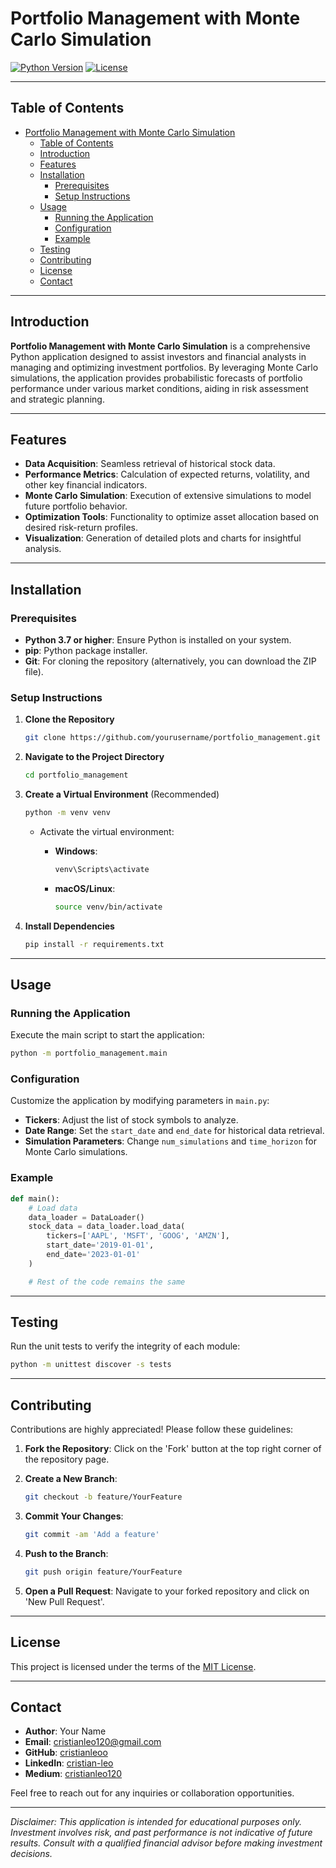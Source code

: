 # Portfolio Management with Monte Carlo Simulation

[![Python Version](https://img.shields.io/badge/python-3.7%2B-blue)](https://www.python.org/downloads/)
[![License](https://img.shields.io/badge/license-MIT-green)](LICENSE)

---

## Table of Contents

- [Portfolio Management with Monte Carlo Simulation](#portfolio-management-with-monte-carlo-simulation)
  - [Table of Contents](#table-of-contents)
  - [Introduction](#introduction)
  - [Features](#features)
  - [Installation](#installation)
    - [Prerequisites](#prerequisites)
    - [Setup Instructions](#setup-instructions)
  - [Usage](#usage)
    - [Running the Application](#running-the-application)
    - [Configuration](#configuration)
    - [Example](#example)
  - [Testing](#testing)
  - [Contributing](#contributing)
  - [License](#license)
  - [Contact](#contact)

---

## Introduction

**Portfolio Management with Monte Carlo Simulation** is a comprehensive Python application designed to assist investors and financial analysts in managing and optimizing investment portfolios. By leveraging Monte Carlo simulations, the application provides probabilistic forecasts of portfolio performance under various market conditions, aiding in risk assessment and strategic planning.

---

## Features

- **Data Acquisition**: Seamless retrieval of historical stock data.
- **Performance Metrics**: Calculation of expected returns, volatility, and other key financial indicators.
- **Monte Carlo Simulation**: Execution of extensive simulations to model future portfolio behavior.
- **Optimization Tools**: Functionality to optimize asset allocation based on desired risk-return profiles.
- **Visualization**: Generation of detailed plots and charts for insightful analysis.

---

## Installation

### Prerequisites

- **Python 3.7 or higher**: Ensure Python is installed on your system.
- **pip**: Python package installer.
- **Git**: For cloning the repository (alternatively, you can download the ZIP file).

### Setup Instructions

1. **Clone the Repository**

   ```bash
   git clone https://github.com/yourusername/portfolio_management.git
   ```

2. **Navigate to the Project Directory**

   ```bash
   cd portfolio_management
   ```

3. **Create a Virtual Environment** (Recommended)

   ```bash
   python -m venv venv
   ```

   - Activate the virtual environment:

     - **Windows**:

       ```bash
       venv\Scripts\activate
       ```

     - **macOS/Linux**:

       ```bash
       source venv/bin/activate
       ```

4. **Install Dependencies**

   ```bash
   pip install -r requirements.txt
   ```

---

## Usage

### Running the Application

Execute the main script to start the application:

```bash
python -m portfolio_management.main
```

### Configuration

Customize the application by modifying parameters in `main.py`:

- **Tickers**: Adjust the list of stock symbols to analyze.
- **Date Range**: Set the `start_date` and `end_date` for historical data retrieval.
- **Simulation Parameters**: Change `num_simulations` and `time_horizon` for Monte Carlo simulations.

### Example

```python
def main():
    # Load data
    data_loader = DataLoader()
    stock_data = data_loader.load_data(
        tickers=['AAPL', 'MSFT', 'GOOG', 'AMZN'],
        start_date='2019-01-01',
        end_date='2023-01-01'
    )

    # Rest of the code remains the same
```

---

## Testing

Run the unit tests to verify the integrity of each module:

```bash
python -m unittest discover -s tests
```

---

## Contributing

Contributions are highly appreciated! Please follow these guidelines:

1. **Fork the Repository**: Click on the 'Fork' button at the top right corner of the repository page.

2. **Create a New Branch**:

   ```bash
   git checkout -b feature/YourFeature
   ```

3. **Commit Your Changes**:

   ```bash
   git commit -am 'Add a feature'
   ```

4. **Push to the Branch**:

   ```bash
   git push origin feature/YourFeature
   ```

5. **Open a Pull Request**: Navigate to your forked repository and click on 'New Pull Request'.

---

## License

This project is licensed under the terms of the [MIT License](LICENSE).

---

## Contact

- **Author**: Your Name
- **Email**: [cristianleo120@gmail.com](mailto:cristianleo120@gmail.com)
- **GitHub**: [cristianleoo](https://github.com/cristianleoo)
- **LinkedIn**: [cristian-leo](https://www.linkedin.com/in/cristian-leo/)
- **Medium**: [cristianleo120](https://medium.com/@cristianleo120)

Feel free to reach out for any inquiries or collaboration opportunities.

---

*Disclaimer: This application is intended for educational purposes only. Investment involves risk, and past performance is not indicative of future results. Consult with a qualified financial advisor before making investment decisions.*